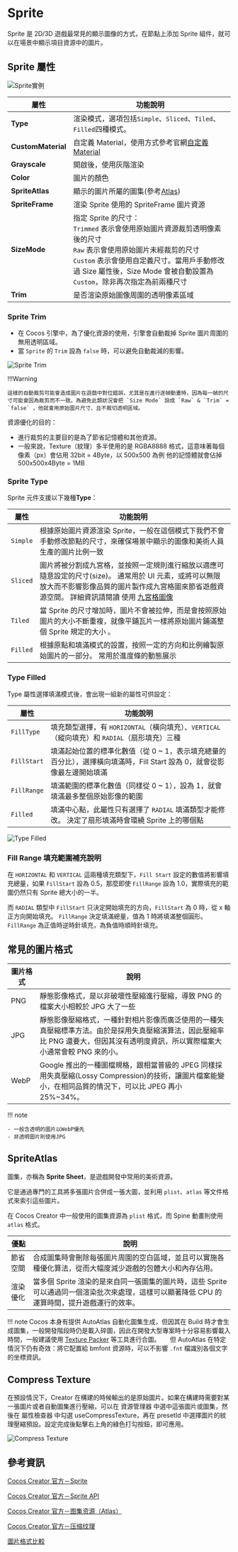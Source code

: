 # Sprite

Sprite 是 2D/3D 遊戲最常見的顯示圖像的方式，在節點上添加 Sprite 組件，就可以在場景中顯示項目資源中的圖片。

## Sprite 屬性

![Sprite實例](/webgame-engine/assets/cocos/common/Sprite/SpriteUIExample.PNG)

| 屬性               | 功能說明                                                                                                                                                                                                                                                 |
| ------------------ | -------------------------------------------------------------------------------------------------------------------------------------------------------------------------------------------------------------------------------------------------------- |
| **Type**           | 渲染模式，選項包括`Simple`、`Sliced`、`Tiled`、`Filled`四種模式。                                                                                                                                                                                        |
| **CustomMaterial** | 自定義 Material，使用方式參考官網[自定義 Material](https://docs.cocos.com/creator/3.6/manual/zh/ui-system/components/engine/ui-material.html)                                                                                                            |
| **Grayscale**      | 開啟後，使用灰階渲染                                                                                                                                                                                                                                     |
| **Color**          | 圖片的顏色                                                                                                                                                                                                                                               |
| **SpriteAtlas**    | 顯示的圖片所屬的圖集(參考[Atlas](https://docs.cocos.com/creator/3.6/manual/zh/asset/atlas.html))                                                                                                                                                         |
| **SpriteFrame**    | 渲染 Sprite 使用的 SpriteFrame 圖片資源                                                                                                                                                                                                                  |
| **SizeMode**       | 指定 Sprite 的尺寸： <br> `Trimmed` 表示會使用原始圖片資源裁剪透明像素後的尺寸 <br> `Raw` 表示會使用原始圖片未經裁剪的尺寸 <br> `Custom` 表示會使用自定義尺寸。當用戶手動修改過 Size 屬性後，Size Mode 會被自動設置為 `Custom`，除非再次指定為前兩種尺寸 |
| **Trim**           | 是否渲染原始圖像周圍的透明像素區域                                                                                                                                                                                                                       |

### Sprite Trim

- 在 Cocos 引擎中，為了優化資源的使用，引擎會自動裁掉 Sprite 圖片周圍的無用透明區域。
- 當 `Sprite` 的 `Trim` 設為 `false` 時，可以避免自動裁減的影響。

![Sprite Trim](https://i.imgur.com/y1fIisZ.png)

!!!Warning

    這樣的自動裁剪可能會造成圖片在遊戲中對位錯誤，尤其是在進行逐幀動畫時，因為每一幀的尺寸可能會因為裁剪而不一致。為避免此類狀況會把 `Size Mode` 設成 `Raw` & `Trim` = `false` ，他就會用原始圖片尺寸、且不裁切透明區域。

資源優化的目的：

- 進行裁剪的主要目的是為了節省記憶體和其他資源。
- 一般來說，Texture（紋理）多半使用的是 RGBA8888 格式，這意味著每個像素（px）會佔用 32bit = 4Byte，以 500x500 為例 他的記憶體就會佔掉 500x500x4Byte = 1MB

### Sprite Type

Sprite 元件支援以下幾種**Type**：

| 屬性     | 功能說明                                                                                                                                                                                                                                                                                              |
| -------- | ----------------------------------------------------------------------------------------------------------------------------------------------------------------------------------------------------------------------------------------------------------------------------------------------------- |
| `Simple` | 根據原始圖片資源渲染 Sprite，一般在這個模式下我們不會手動修改節點的尺寸，來確保場景中顯示的圖像和美術人員生產的圖片比例一致                                                                                                                                                                           |
| `Sliced` | 圖片將被分割成九宮格，並按照一定規則進行縮放以適應可隨意設定的尺寸(size)。 通常用於 UI 元素，或將可以無限放大而不影響影像品質的圖片製作成九宮格圖來節省遊戲資源空間。 詳細資訊請閱讀 使用 [九宮格圖像](https://docs.cocos.com/creator/3.6/manual/zh/ui-system/components/engine/sliced-sprite.html#-) |
| `Tiled`  | 當 Sprite 的尺寸增加時，圖片不會被拉伸，而是會按照原始圖片的大小不斷重複，就像平鋪瓦片一樣將原始圖片鋪滿整個 Sprite 規定的大小 。                                                                                                                                                                     |
| `Filled` | 根據原點和填滿模式的設置，按照一定的方向和比例繪製原始圖片的一部分。 常用於進度條的動態展示                                                                                                                                                                                                           |

### Type Filled

Type 屬性選擇填滿模式後，會出現一組新的屬性可供設定：

| 屬性        | 功能說明                                                                                                                |
| ----------- | ----------------------------------------------------------------------------------------------------------------------- |
| `FillType`  | 填充類型選擇，有 `HORIZONTAL`（橫向填充）、`VERTICAL`（縱向填充）和 `RADIAL`（扇形填充）三種                            |
| `FillStart` | 填滿起始位置的標準化數值（從 0 ~ 1，表示填充總量的百分比），選擇橫向填滿時，Fill Start 設為 0，就會從影像最左邊開始填滿 |
| `FillRange` | 填滿範圍的標準化數值（同樣從 0 ~ 1），設為 1，就會填滿最多整個原始影像的範圍                                            |
| `Filled`    | 填滿中心點，此屬性只有選擇了 `RADIAL` 填滿類型才能修改。 決定了扇形填滿時會環繞 Sprite 上的哪個點                       |

![Type Filled][Filled Example]

### Fill Range 填充範圍補充說明

在 `HORIZONTAL` 和 `VERTICAL` 這兩種填充類型下，`Fill Start` 設定的數值將影響填充總量，如果 `FillStart` 設為 0.5，那麼即使 `FillRange` 設為 1.0，實際填充的範圍仍然只有 Sprite 總大小的一半。

而 `RADIAL` 類型中 `FillStart` 只決定開始填充的方向，`FillStart` 為 0 時，從 x 軸正方向開始填充。 `FillRange` 決定填滿總量，值為 1 時將填滿整個圓形。`FillRange` 為正值時逆時針填充，為負值時順時針填充。

## 常見的圖片格式

| 圖片格式 | 說明                                                                                                                                                                               |
| -------- | ---------------------------------------------------------------------------------------------------------------------------------------------------------------------------------- |
| PNG      | 靜態影像格式，是以非破壞性壓縮進行壓縮，導致 PNG 的檔案大小相較於 JPG 大了一些                                                                                                     |
| JPG      | 靜態影像壓縮格式，一種針對相片影像而廣泛使用的一種失真壓縮標準方法。由於是採用失真壓縮演算法，因此壓縮率比 PNG 還要大，但因其沒有透明度資訊，所以實際檔案大小通常會較 PNG 來的小。 |
| WebP     | Google 推出的一種圖檔規格，跟相當普級的 JPEG 同樣採用失真壓縮(Lossy Compression)的技術，讓圖片檔案能變小，在相同品質的情況下，可以比 JPEG 再小 25%~34%。                           |

!!! note

    - 一般含透明的圖片以WebP優先
    - 非透明圖片則使用JPG

## SpriteAtlas

圖集，亦稱為 **Sprite Sheet**，是遊戲開發中常用的美術資源。

它是通過專門的工具將多張圖片合併成一張大圖，並利用 `plist`、`atlas` 等文件格式來索引這些圖片。

在 Cocos Creator 中一般使用的圖集資源為 `plist` 格式，而 Spine 動畫則使用 `atlas` 格式。

| 優點     | 說明                                                                                                                                          |
| -------- | --------------------------------------------------------------------------------------------------------------------------------------------- |
| 節省空間 | 合成圖集時會刪除每張圖片周圍的空白區域，並且可以實施各種優化算法，從而大幅度減少遊戲的包體大小和內存佔用。                                    |
| 渲染優化 | 當多個 Sprite 渲染的是來自同一張圖集的圖片時，這些 Sprite 可以通過同一個渲染批次來處理，這樣可以顯著降低 CPU 的運算時間，提升遊戲運行的效率。 |

!!! note
Cocos 本身有提供 AutoAtlas 自動化圖集生成，但因其在 Build 時才會生成圖集，一般開發階段時仍是載入碎圖，因此在開發大型專案時十分容易影響載入時間，一般建議使用 [Texture Packer](https://www.codeandweb.com/texturepacker) 等工具進行合圖。
　
但 AutoAtlas 在特定情況下仍有奇效：將它配置給 bmfont 資源時，可以不影響 `.fnt` 檔識別各個文字的坐標資訊。

## Compress Texture

在預設情況下，Creator 在構建的時候輸出的是原始圖片。如果在構建時需要對某一張圖片或者自動圖集進行壓縮，可以在 資源管理器 中選中這張圖片或圖集，然後在 屬性檢查器 中勾選 useCompressTexture，再在 presetId 中選擇圖片的紋理壓縮預設。設定完成後點擊右上角的綠色打勾按鈕，即可應用。

![Compress Texture](https://i.imgur.com/TrCgWaO.png)

## 參考資訊

[Cocos Creator 官方－Sprite](https://docs.cocos.com/creator/3.6/manual/zh/ui-system/components/editor/sprite.html?h=sprite)

[Cocos Creator 官方－Sprite API](https://docs.cocos.com/creator/3.6/api/zh/class/Sprite)

[Cocos Creator 官方－图集资源（Atlas）](https://docs.cocos.com/creator/3.6/manual/zh/asset/atlas.html)

[Cocos Creator 官方－压缩纹理](https://docs.cocos.com/creator/3.6/manual/zh/asset/compress-texture.html)

[圖片格式比較](https://medium.com/coding-girl-life/%E9%97%9C%E6%96%BC%E9%80%99%E4%BA%9B%E5%9C%96%E7%89%87%E6%A0%BC%E5%BC%8Fpng-jpeg-jpeg-xr-jpeg2000-svg-webp-%E4%BD%A0%E4%BA%86%E8%A7%A3%E5%A4%9A%E5%B0%91%E5%91%A2-88c63021f868)

[Filled Example]: https://docs.cocos.com/creator/3.6/manual/zh/ui-system/components/editor/sprite/radial.png "圖片來源 : Sprite 组件参考"
[useCompressTexture Example]: https://docs.cocos.com/creator/3.6/manual/zh/asset/compress-texture/compress-texture.png "圖片來源 : 压缩纹理"
